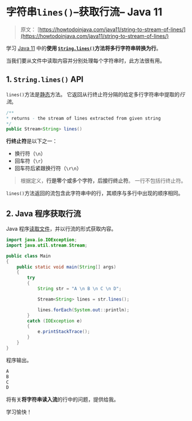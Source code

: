 # 字符串`lines()`–获取行流– Java 11

> 原文： [https://howtodoinjava.com/java11/string-to-stream-of-lines/](https://howtodoinjava.com/java11/string-to-stream-of-lines/)

学习 [Java 11](https://howtodoinjava.com/java11/features-enhancements/) 中的**使用 [`String.lines()`](https://docs.oracle.com/en/java/javase/11/docs/api/java.base/java/lang/String.html#lines())方法将多行字符串转换为行**。

当我们要从文件中读取内容并分别处理每个字符串时，此方法很有用。

## 1\. `String.lines()` API

`lines()`方法是[静态](https://howtodoinjava.com/java/basics/java-static-keyword/)方法。 它返回从行终止符分隔的给定多行字符串中提取的*行流*。

```java
/**
* returns - the stream of lines extracted from given string
*/
public Stream<String> lines()

```

**行终止符**是以下之一：

*   换行符（`\n`）
*   回车符（`\r`）
*   回车符后紧跟换行符（`\r\n`）

> 根据定义，**行是零个或多个字符，后接行终止符**。 一行不包括行终止符。

`lines()`方法返回的流包含此字符串中的行，其顺序与多行中出现的顺序相同。

## 2\. Java 程序获取行流

Java 程序[读取文件](https://howtodoinjava.com/java/io/java-read-file-to-string-examples/)，并以行流的形式获取内容。

```java
import java.io.IOException;
import java.util.stream.Stream;

public class Main 
{
	public static void main(String[] args) 
	{
		try 
		{
			String str = "A \n B \n C \n D"; 

			Stream<String> lines = str.lines();

			lines.forEach(System.out::println);
		} 
		catch (IOException e) 
		{
			e.printStackTrace();
		}
	}
}

```

程序输出。

```java
A
B
C
D

```

将有关**将字符串读入流**的行中的问题，提供给我。

学习愉快！